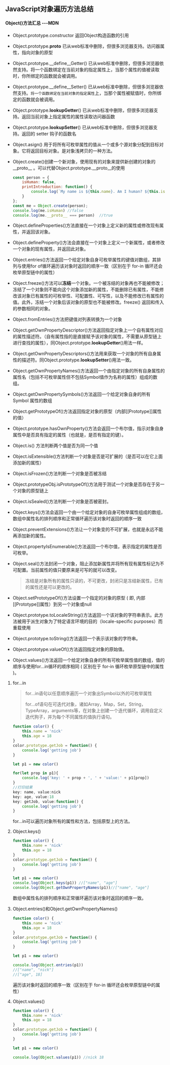 ## JavaScript对象遍历方法总结

#### Object()方法汇总 ---MDN

- Object.prototype.constructor     返回Object构造函数的引用

- Object.prototype.__proto__   已从web标准中删除，但很多浏览器支持。访问器属性，指向对象的原型

- Object.prototype.__define__Getter() 已从web标准中删除，但很多浏览器依然支持。将一个函数绑定在当前对象的指定属性上，当那个属性的值被读取时，你所绑定的函数就会被调用。

- Object.prototype.__define__Setter() 已从web标准中删除，但很多浏览器依然支持。`将一个函数绑定在当前对象的指定属性`上，当那个属性被赋值时，你所绑定的函数就会被调用。

- Object.prototype.__lookupGetter__() 已从web标准中删除，但很多浏览器支持。返回当前对象上指定属性的属性读取访问器函数

- Object.prototype.__lookupSetter__() 已从web标准中删除，但很多浏览器支持。返回的 setter 钩子的函数名

- Object.asign() 用于将所有可枚举属性的值从一个或多个源对象分配到目标对象。它将返回目标对象。是对象浅拷贝的一种方法。

- Object.create()创建一个新对象，使用现有的对象来提供新创建的对象的__proto__ 。可以代替Object.prototype.__proto__的使用

  ```javascript
  const person = {
      isHuman: false,
      printIntroduction: function() {
          console.log(`My name is ${this.name}. Am I human? ${this.isHuman}`);
      }
  };
  const me = Object.create(person);
  console.log(me.isHuman) //false
  console.log(me.__proto__ === person)  //true
  
  ```

- Object.defineProperties()方法直接在一个对象上定义新的属性或修改现有属性，并返回该对象。

- Object.defineProperty()方法会直接在一个对象上定义一个新属性，或者修改一个对象的现有属性，并返回此对象。

- Object.entries()方法返回一个给定对象自身可枚举属性的键值对数组，其排列与使用for of循环遍历该对象时返回的顺序一致（区别在于 for-in 循环还会枚举原型链中的属性）

-  Object.freeze()方法可以**冻结**一个对象。一个被冻结的对象再也不能被修改；冻结了一个对象则不能向这个对象添加新的属性，不能删除已有属性，不能修改该对象已有属性的可枚举性、可配置性、可写性，以及不能修改已有属性的值。此外，冻结一个对象后该对象的原型也不能被修改。freeze() 返回和传入的参数相同的对象。

- Object.fromEntries()方法把键值对列表转换为一个对象

- Object.getOwnPropertyDescriptor()方法返回指定对象上一个自有属性对应的属性描述符。（自有属性指的是直接赋予该对象的属性，不需要从原型链上进行查找的属性），同Object.prototype.__lookupGetter__()用法一样。

- Object.getOwnPropertyDescriptors()方法用来获取一个对象的所有自身属性的描述符。同Object.prototype.__lookupSetter__()用法一致。

- Object.getOwnPropertyNames()方法返回一个由指定对象的所有自身属性的属性名（包括不可枚举属性但不包括Symbol值作为名称的属性）组成的数组。

- Object.getOwnPropertySymbols()方法返回一个给定对象自身的所有 Symbol 属性的数组

- Object.getPrototypeOf()方法返回指定对象的原型（内部[[Prototype]]属性的值）

- Object.prototype.hasOwnProperty()方法会返回一个布尔值，指示对象自身属性中是否具有指定的属性（也就是，是否有指定的键）。

- Object.is() 方法判断两个值是否为同一个值

- Object.isExtensible()方法判断一个对象是否是可扩展的（是否可以在它上面添加新的属性）

- Object.isFrozen()方法判断一个对象是否被冻结

- Object.prototypeObj.isPrototypeOf()方法用于测试一个对象是否存在于另一个对象的原型链上

- Object.isSealed()方法判断一个对象是否被密封。

- Object.keys()方法会返回一个由一个给定对象的自身可枚举属性组成的数组，数组中属性名的排列顺序和正常循环遍历该对象时返回的顺序一致 

- Object.preventExtensions()方法让一个对象变的不可扩展，也就是永远不能再添加新的属性。

- Object.propertyIsEnumerable()方法返回一个布尔值，表示指定的属性是否可枚举。

- Object.seal()方法封闭一个对象，阻止添加新属性并将所有现有属性标记为不可配置。当前属性的值只要原来是可写的就可以改变。

  > 冻结是对象所有的属性只读的，不可更改，封闭只是冻结新属性，已有的属性还是可以更改的。

- Object.setPrototypeOf()方法设置一个指定的对象的原型 ( 即, 内部[[Prototype]]属性）到另一个对象或null

- Object.prototype.toLocaleString()方法返回一个该对象的字符串表示。此方法被用于派生对象为了特定语言环境的目的（locale-specific purposes）而重载使用

- Object.prototype.toString()方法返回一个表示该对象的字符串。

- Object.prototype.valueOf()方法返回指定对象的原始值。

- Object.values()方法返回一个给定对象自身的所有可枚举属性值的数组，值的顺序与使用for...in循环的顺序相同 ( 区别在于 for-in 循环枚举原型链中的属性 )。

  





1. for...in

   > for...in语句以任意顺序遍历一个对象出Symbol以外的可枚举属性
   >
   > for...of语句在可迭代对象，诸如Array，Map，Set，String，TypeArray，arguments等，在对象上创建一个迭代循环，调用自定义迭代狗子，并为每个不同属性的值执行语句。

   ```JavaScript
   function color() {
       this.name = 'nick'
       this.age = 18
   }
   color.prototype.getJob = function() {
       console.log('getting job')
   }
   
   let p1 = new color()
   
   for(let prop in p1){
       console.log('key: ' + prop + ', ' + 'value:' + p1[prop])
   }
   //打印结果
   key: name, value:nick
   key: age, value:18
   key: getJob, value:function() {
       console.log('getting job')
   }
   ```

   for...in可以遍历对象所有的属性和方法，包括原型上的方法。

2. Object.keys()

   ```JavaScript
   function color() {
       this.name = 'nick'
       this.age = 18
   }
   color.prototype.getJob = function() {
       console.log('getting job')
   }
   
   let p1 = new color()
   console.log(Object.keys(p1)) //["name", "age"]
   console.log(Object.getOwnPropertyNames(p1))//["name", "age"]
   ```

   数组中属性名的排列顺序和正常循环遍历该对象时返回的顺序一致。

3. Object.entries()和Object.getOwnPropertyNames()

   ```JavaScript
   function color() {
       this.name = 'nick'
       this.age = 18
   }
   color.prototype.getJob = function() {
       console.log('getting job')
   }
   
   let p1 = new color()
   
   console.log(Object.entries(p1))
   //["name", "nick"]
   //["age", 18]
   ```

   遍历该对象时返回的顺序一致（区别在于 for-in 循环还会枚举原型链中的属性）

4. Object.values()

   ```JavaScript
   function color() {
       this.name = 'nick'
       this.age = 18
   }
   color.prototype.getJob = function() {
       console.log('getting job')
   }
   
   let p1 = new color()
   
   console.log(Object.values(p1)) //nick 18
   ```

   
